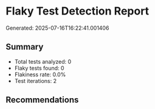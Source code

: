 # Flaky Test Detection Report

Generated: 2025-07-16T16:22:41.001406

## Summary
- Total tests analyzed: 0
- Flaky tests found: 0
- Flakiness rate: 0.0%
- Test iterations: 2

## Recommendations